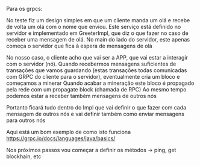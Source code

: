 Para os grpcs:

No teste fiz um design simples em que um cliente manda um olá e recebe de volta um olá com o nome que enviou. Este serviço está definido no servidor e implementado em GreeterImpl, que diz o que fazer no caso de receber 
uma mensagem de olá.
No main do lado do servidor, este apenas começa o servidor que fica à espera de mensagens de olá

No nosso caso, o cliente acho que vai ser a APP, que vai estar a interagir com o servidor (nó). Quando recebermos mensagens suficientes de transações que vamos guardando (estas transações todas comunicadas
com GRPC do cliente para o servidor), eventualmente cria um bloco e começamos a minerar
Quando acabar a mineração este bloco é propagado pela rede com um propagate block (chamada de RPC)
Ao mesmo tempo podemos estar a receber também mensagens de outros nós

Portanto ficará tudo dentro do Impl que vai definir o que fazer com cada mensagem de outros nós e vai definir também como enviar mensagens para outros nós

Aqui está um bom exemplo de como isto funciona
https://grpc.io/docs/languages/java/basics/

Nos próximos passos vou começar a definir os métodos -> ping, get blockhain, etc 
